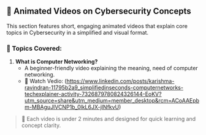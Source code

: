 ## 🎥 Animated Videos on Cybersecurity Concepts

This section features short, engaging animated videos that explain core topics in Cybersecurity in a simplified and visual format.

### 📌 Topics Covered:

1. **What is Computer Networking?**
   - A beginner-friendly video explaining the meaning, need of computer networking.
   - 🔗 Watch Vedio:
(https://www.linkedin.com/posts/karishma-ravindran-11795b2a9_simplifiedinseconds-computernetworks-techexplainer-activity-7326879780824326144-EoKV?utm_source=share&utm_medium=member_desktop&rcm=ACoAAEpbm-MBAguJlVCNP1b_0lkL6JX-jINfkvU)


> 🎯 Each video is under 2 minutes and designed for quick learning and concept clarity.

